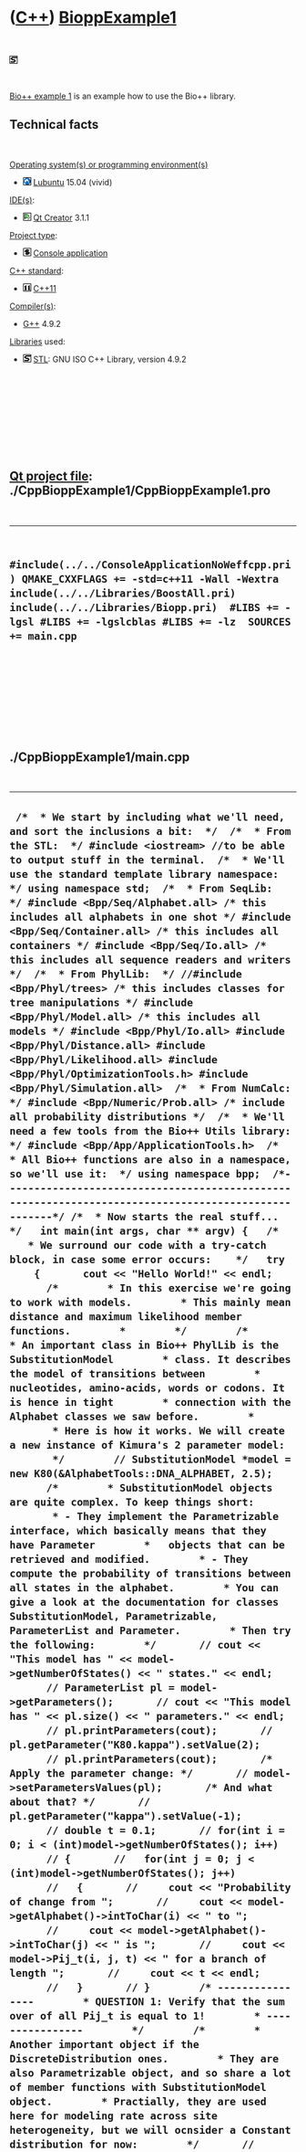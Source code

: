 
 

 

 

 

 

([C++](Cpp.md)) [BioppExample1](CppBioppExample1.md)
======================================================

 

![STL](PicStl.png)

 

[Bio++ example 1](CppBioppExample1.md) is an example how to use the
Bio++ library.

Technical facts
---------------

 

[Operating system(s) or programming environment(s)](CppOs.md)

-   ![Lubuntu](PicLubuntu.png) [Lubuntu](CppLubuntu.md) 15.04 (vivid)

[IDE(s)](CppIde.md):

-   ![Qt Creator](PicQtCreator.png) [Qt Creator](CppQtCreator.md) 3.1.1

[Project type](CppQtProjectType.md):

-   ![console](PicConsole.png) [Console
    application](CppConsoleApplication.md)

[C++ standard](CppStandard.md):

-   ![C++11](PicCpp11.png) [C++11](Cpp11.md)

[Compiler(s)](CppCompiler.md):

-   [G++](CppGpp.md) 4.9.2

[Libraries](CppLibrary.md) used:

-   ![STL](PicStl.png) [STL](CppStl.md): GNU ISO C++ Library, version
    4.9.2

 

 

 

 

 

[Qt project file](CppQtProjectFile.md): ./CppBioppExample1/CppBioppExample1.pro
--------------------------------------------------------------------------------

 

  -----------------------------------------------------------------------------------------------------------------------------------------------------------------------------------------------------------------------------------------------
  ` #include(../../ConsoleApplicationNoWeffcpp.pri) QMAKE_CXXFLAGS += -std=c++11 -Wall -Wextra  include(../../Libraries/BoostAll.pri) include(../../Libraries/Biopp.pri)  #LIBS += -lgsl #LIBS += -lgslcblas #LIBS += -lz  SOURCES += main.cpp`
  -----------------------------------------------------------------------------------------------------------------------------------------------------------------------------------------------------------------------------------------------

 

 

 

 

 

./CppBioppExample1/main.cpp
---------------------------

 

  --------------------------------------------------------------------------------------------------------------------------------------------------------------------------------------------------------------------------------------------------------------------------------------------------------------------------------------------------------------------------------------------------------------------------------------------------------------------------------------------------------------------------------------------------------------------------------------------------------------------------------------------------------------------------------------------------------------------------------------------------------------------------------------------------------------------------------------------------------------------------------------------------------------------------------------------------------------------------------------------------------------------------------------------------------------------------------------------------------------------------------------------------------------------------------------------------------------------------------------------------------------------------------------------------------------------------------------------------------------------------------------------------------------------------------------------------------------------------------------------------------------------------------------------------------------------------------------------------------------------------------------------------------------------------------------------------------------------------------------------------------------------------------------------------------------------------------------------------------------------------------------------------------------------------------------------------------------------------------------------------------------------------------------------------------------------------------------------------------------------------------------------------------------------------------------------------------------------------------------------------------------------------------------------------------------------------------------------------------------------------------------------------------------------------------------------------------------------------------------------------------------------------------------------------------------------------------------------------------------------------------------------------------------------------------------------------------------------------------------------------------------------------------------------------------------------------------------------------------------------------------------------------------------------------------------------------------------------------------------------------------------------------------------------------------------------------------------------------------------------------------------------------------------------------------------------------------------------------------------------------------------------------------------------------------------------------------------------------------------------------------------------------------------------------------------------------------------------------------------------------------------------------------------------------------------------------------------------------------------------------------------------------------------------------------------------------------------------------------------------------------------------------------------------------------------------------------------------------------------------------------------------------------------------------------------------------------------------------------------------------------------------------------------------------------------------------------------------------------------------------------------------------------------------------------------------------------------------------------------------------------------------------------------------------------------------------------------------------------------------------------------------------------------------------------------------------------------------------------------------------------------------------------------------------------------------------------------------------------------------------------------------------------------------------------------------------------------------------------------------------------------------------------------------------------------------------------------------------------------------------------------------------------------------------------------------------------------------------------------------------------------------------------------------------------------------------------------------------------------------------------------------------------------------------------------------------------------------------------------------------------------------------------------------------------------------------------------------------------------------------------------------------------------------------------------------------------------------------------------------------------------------------------------------------------------------------------------------------------------------------------------------------------------------------------------------------------------------------------------------------------------------------------------------------------------------------------------------------------------------------------------------------------------------------------------------------------------------------------------------------------------------------------------------------------------------------------------------------------------------------------------------------------------------------------------------------------------------------------------------------------------------------------------------------------------------------------------------------------------------------------------------------------------------------------------------------------------------------------------------------------------------------------------------------------------------------------------------------------------------------------------------------------------------------------------------------------------------------------------------------------------------------------------------------------------------------------------------------------------------------------------------------------------------------------------------------------------------------------------------------------------------------------------------------------------------------------------------------------------------------------------------------------------------------------------------------------------------------------------------------------------------------------------------------------------------------------------------------------------------------------------------------------------------------------------------------------------------------------------------------------------------------------------------------------------------------------------------------------------------------------------------------------------------------------------------------------------------------------------------------------------------------------------------------------------------------------------------------------------------------------------------------------------------------------------------------------------------------------------------------------------------------------------------------------------------------------------------------------------------------------------------------------
  ` /*  * We start by including what we'll need, and sort the inclusions a bit:  */  /*  * From the STL:  */ #include <iostream> //to be able to output stuff in the terminal.  /*  * We'll use the standard template library namespace:  */ using namespace std;  /*  * From SeqLib:  */ #include <Bpp/Seq/Alphabet.all> /* this includes all alphabets in one shot */ #include <Bpp/Seq/Container.all> /* this includes all containers */ #include <Bpp/Seq/Io.all> /* this includes all sequence readers and writers */  /*  * From PhylLib:  */ //#include <Bpp/Phyl/trees> /* this includes classes for tree manipulations */ #include <Bpp/Phyl/Model.all> /* this includes all models */ #include <Bpp/Phyl/Io.all> #include <Bpp/Phyl/Distance.all> #include <Bpp/Phyl/Likelihood.all> #include <Bpp/Phyl/OptimizationTools.h> #include <Bpp/Phyl/Simulation.all>  /*  * From NumCalc:  */ #include <Bpp/Numeric/Prob.all> /* include all probability distributions */  /*  * We'll need a few tools from the Bio++ Utils library:  */ #include <Bpp/App/ApplicationTools.h>  /*  * All Bio++ functions are also in a namespace, so we'll use it:  */ using namespace bpp;  /*----------------------------------------------------------------------------------------------------*/ /*  * Now starts the real stuff...  */   int main(int args, char ** argv) {   /*    * We surround our code with a try-catch block, in case some error occurs:    */   try     {       cout << "Hello World!" << endl;        /*        * In this exercise we're going to work with models.        * This mainly mean distance and maximum likelihood member functions.        *        */        /*        * An important class in Bio++ PhylLib is the SubstitutionModel        * class. It describes the model of transitions between        * nucleotides, amino-acids, words or codons. It is hence in tight        * connection with the Alphabet classes we saw before.        *        * Here is how it works. We will create a new instance of Kimura's 2 parameter model:        */        // SubstitutionModel *model = new K80(&AlphabetTools::DNA_ALPHABET, 2.5);        /*        * SubstitutionModel objects are quite complex. To keep things short:        * - They implement the Parametrizable interface, which basically means that they have Parameter        *   objects that can be retrieved and modified.        * - They compute the probability of transitions between all states in the alphabet.        * You can give a look at the documentation for classes SubstitutionModel, Parametrizable, ParameterList and Parameter.        * Then try the following:        */       // cout << "This model has " << model->getNumberOfStates() << " states." << endl;       // ParameterList pl = model->getParameters();       // cout << "This model has " << pl.size() << " parameters." << endl;       // pl.printParameters(cout);       // pl.getParameter("K80.kappa").setValue(2);       // pl.printParameters(cout);       /* Apply the parameter change: */       // model->setParametersValues(pl);       /* And what about that? */       //   pl.getParameter("kappa").setValue(-1);         // double t = 0.1;       // for(int i = 0; i < (int)model->getNumberOfStates(); i++)       // {       //   for(int j = 0; j < (int)model->getNumberOfStates(); j++)       //   {       //     cout << "Probability of change from ";       //     cout << model->getAlphabet()->intToChar(i) << " to ";       //     cout << model->getAlphabet()->intToChar(j) << " is ";       //     cout << model->Pij_t(i, j, t) << " for a branch of length ";       //     cout << t << endl;       //   }       // }        /* ----------------        * QUESTION 1: Verify that the sum over of all Pij_t is equal to 1!        * ----------------        */        /*        * Another important object if the DiscreteDistribution ones.        * They are also Parametrizable object, and so share a lot of member functions with SubstitutionModel object.        * Practially, they are used here for modeling rate across site heterogeneity, but we will ocnsider a Constant distribution for now:        */       // DiscreteDistribution *rateDist = new ConstantDistribution(1.);        /*        * We wil now use these model to first build a distance matrix and then a BioNJ tree:        */       // Fasta seqReader;       // SequenceContainer *sequences = seqReader.read("GGPS1.fa", &AlphabetTools::DNA_ALPHABET);       // SiteContainer *sites = new VectorSiteContainer(*sequences);       // delete sequences;       // cout << "There are " << sites->getNumberOfSites() << " positions in the alignment." << endl;       // SiteContainerTools::changeGapsToUnknownCharacters(*sites);        // cout << "Computing distance matrix..." << endl;       // DistanceEstimation distanceMember function(model, rateDist, sites);       // cout << endl;        /*        * Now we retrieve the omputed distances:        */       // DistanceMatrix *distances = distanceMember function.getMatrix();        /*        * Now we will build a BioNJ tree:        */       // cout << "Computing tree..." << endl;       // BioNJ bionj(*distances);       // cout << endl;       // Tree *tree = bionj.getTree();        /*        * And write it to a file:        */       // Newick treeWriter;       // treeWriter.write(*tree, "GGPS1_BioNJ.dnd");        /* ----------------        * QUESTION 2: Modify the previous code to build a tree with a Tamura 92 model and a gamma distribution for substitution rates.        * ----------------        */        /*        * We will now use that tree to build a Maximum Likelihood tree.        */        // NNIHomogeneousTreeLikelihood *tl = new NNIHomogeneousTreeLikelihood(*tree, *sites, model, rateDist);       // tl->initialize();       // ParameterList pl2=tl->getParameters();       // cout << "Log likelihood before: " << tl->getLogLikelihood() << endl;       // tl = OptimizationTools::optimizeTreeNNI(tl, pl2, true, 100, 100, 1000000, 1, NULL, NULL, false, 3);       // cout << "Log likelihood after: " << tl->getLogLikelihood() << endl;       // pl2.printParameters(cout);       // const Tree *mlTree = &tl->getTree();       // treeWriter.write(*tree, "GGPS1_ML.dnd");        /* ----------------        * QUESTION 3: Compare various models on this data set, for instance K80, HKY85, GTR +/- Gamma.        * Tip: In class RandomTools (Numeric), there are tools to deal with a chi2 distribution...        * ----------------        */        /*        * Last but not least, we will now simulate data from the estimated model:        */       // TreeTemplate<Node> *mlTreeTT = new TreeTemplate<Node>(*mlTree);       // HomogeneousSequenceSimulator *simulator = new HomogeneousSequenceSimulator(model, rateDist, mlTreeTT);       // unsigned int numberOfSites = 500;       // SiteContainer *simSites = simulator->simulate(numberOfSites);       // Fasta seqWriter;       // seqWriter.write("Simulations.fasta", *simSites);        /* ----------------        * QUESTION 4: Assess some properties of the model using simulations (parametric bootstrap)        *        * Simulate a hundred sites using a previously fitted GTR+Gamma model,        * then reestimate a tree and model parameters on the simulated data set.        * Then compute the mean and variance of the estimates obtained, and compare to the real values.        *        * BONUS QUESTION 1: compare results between a parametric and a non-parametric boostrap.        * BONUS QUESTION 2: also compute the consensus tree with bootstrap values (browse the documentation first!)        * ----------------        */      }   catch(Exception& e)     {       cout << "Bio++ exception:" << endl;       cout << e.what() << endl;       return(-1);     }   catch(exception& e)     {       cout << "Any other exception:" << endl;       cout << e.what() << endl;       return(-1);     }    return(0); }`
  --------------------------------------------------------------------------------------------------------------------------------------------------------------------------------------------------------------------------------------------------------------------------------------------------------------------------------------------------------------------------------------------------------------------------------------------------------------------------------------------------------------------------------------------------------------------------------------------------------------------------------------------------------------------------------------------------------------------------------------------------------------------------------------------------------------------------------------------------------------------------------------------------------------------------------------------------------------------------------------------------------------------------------------------------------------------------------------------------------------------------------------------------------------------------------------------------------------------------------------------------------------------------------------------------------------------------------------------------------------------------------------------------------------------------------------------------------------------------------------------------------------------------------------------------------------------------------------------------------------------------------------------------------------------------------------------------------------------------------------------------------------------------------------------------------------------------------------------------------------------------------------------------------------------------------------------------------------------------------------------------------------------------------------------------------------------------------------------------------------------------------------------------------------------------------------------------------------------------------------------------------------------------------------------------------------------------------------------------------------------------------------------------------------------------------------------------------------------------------------------------------------------------------------------------------------------------------------------------------------------------------------------------------------------------------------------------------------------------------------------------------------------------------------------------------------------------------------------------------------------------------------------------------------------------------------------------------------------------------------------------------------------------------------------------------------------------------------------------------------------------------------------------------------------------------------------------------------------------------------------------------------------------------------------------------------------------------------------------------------------------------------------------------------------------------------------------------------------------------------------------------------------------------------------------------------------------------------------------------------------------------------------------------------------------------------------------------------------------------------------------------------------------------------------------------------------------------------------------------------------------------------------------------------------------------------------------------------------------------------------------------------------------------------------------------------------------------------------------------------------------------------------------------------------------------------------------------------------------------------------------------------------------------------------------------------------------------------------------------------------------------------------------------------------------------------------------------------------------------------------------------------------------------------------------------------------------------------------------------------------------------------------------------------------------------------------------------------------------------------------------------------------------------------------------------------------------------------------------------------------------------------------------------------------------------------------------------------------------------------------------------------------------------------------------------------------------------------------------------------------------------------------------------------------------------------------------------------------------------------------------------------------------------------------------------------------------------------------------------------------------------------------------------------------------------------------------------------------------------------------------------------------------------------------------------------------------------------------------------------------------------------------------------------------------------------------------------------------------------------------------------------------------------------------------------------------------------------------------------------------------------------------------------------------------------------------------------------------------------------------------------------------------------------------------------------------------------------------------------------------------------------------------------------------------------------------------------------------------------------------------------------------------------------------------------------------------------------------------------------------------------------------------------------------------------------------------------------------------------------------------------------------------------------------------------------------------------------------------------------------------------------------------------------------------------------------------------------------------------------------------------------------------------------------------------------------------------------------------------------------------------------------------------------------------------------------------------------------------------------------------------------------------------------------------------------------------------------------------------------------------------------------------------------------------------------------------------------------------------------------------------------------------------------------------------------------------------------------------------------------------------------------------------------------------------------------------------------------------------------------------------------------------------------------------------------------------------------------------------------------------------------------------------------------------------------------------------------------------------------------------------------------------------------------------------------------------------------------------------------------------------------------------------------------------------------------------------------------------------------------------------------------------------------------------------------------------------------------------------------------------------------------------------

 

 

 

 

 

 

